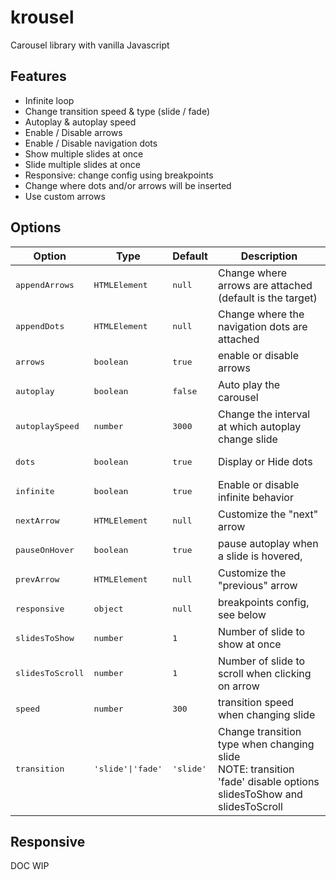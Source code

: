 # krousel

Carousel library with vanilla Javascript

## Features

- Infinite loop
- Change transition speed & type (slide / fade)
- Autoplay & autoplay speed
- Enable / Disable arrows
- Enable / Disable navigation dots
- Show multiple slides at once
- Slide multiple slides at once
- Responsive: change config using breakpoints
- Change where dots and/or arrows will be inserted
- Use custom arrows

## Options

<table>
    <thead>
    <tr>
        <th>Option</th>
        <th>Type</th>
        <th>Default</th>
        <th>Description</th>
    </tr>
    </thead>
    <tbody>
    <tr>
        <td><pre>appendArrows</pre></td>
        <td><pre>HTMLElement</pre></td>
        <td><pre>null</pre></td>
        <td>Change where arrows are attached (default is the target)</td>
    </tr>
    <tr>
        <td><pre>appendDots</pre></td>
        <td><pre>HTMLElement</pre></td>
        <td><pre>null</pre></td>
        <td>Change where the navigation dots are attached</td>
    </tr>
    <tr>
        <td><pre>arrows</pre></td>
        <td><pre>boolean</pre></td>
        <td><pre>true</pre></td>
        <td>enable or disable arrows</td>
    </tr>
    <tr>
        <td><pre>autoplay</pre></td>
        <td><pre>boolean</pre></td>
        <td><pre>false</pre></td>
        <td>Auto play the carousel</td>
    </tr>
    <tr>
        <td><pre>autoplaySpeed</pre></td>
        <td><pre>number</pre></td>
        <td><pre>3000</pre></td>
        <td>Change the interval at which autoplay change slide</td>
    </tr>
    <tr>
        <td><pre>dots</pre></td>
        <td><pre>boolean</pre></td>
        <td><pre>true</pre></td>
        <td>Display or Hide dots</td>
    </tr>
    <tr>
        <td><pre>infinite</pre></td>
        <td><pre>boolean</pre></td>
        <td><pre>true</pre></td>
        <td>Enable or disable infinite behavior</td>
    </tr>
    <tr>
        <td><pre>nextArrow</pre></td>
        <td><pre>HTMLElement</pre></td>
        <td><pre>null</pre></td>
        <td>Customize the "next" arrow</td>
    </tr>
    <tr>
        <td><pre>pauseOnHover</pre></td>
        <td><pre>boolean</pre></td>
        <td><pre>true</pre></td>
        <td>pause autoplay when a slide is hovered,</td>
    </tr>
    <tr>
        <td><pre>prevArrow</pre></td>
        <td><pre>HTMLElement</pre></td>
        <td><pre>null</pre></td>
        <td>Customize the "previous" arrow</td>
    </tr>
    <tr>
        <td><pre>responsive</pre></td>
        <td><pre>object</pre></td>
        <td><pre>null</pre></td>
        <td>breakpoints config, see below</td>
    </tr>
    <tr>
        <td><pre>slidesToShow</pre></td>
        <td><pre>number</pre></td>
        <td><pre>1</pre></td>
        <td>Number of slide to show at once</td>
    </tr>
    <tr>
        <td><pre>slidesToScroll</pre></td>
        <td><pre>number</pre></td>
        <td><pre>1</pre></td>
        <td>Number of slide to scroll when clicking on arrow</td>
    </tr>
    <tr>
        <td><pre>speed</pre></td>
        <td><pre>number</pre></td>
        <td><pre>300</pre></td>
        <td>transition speed when changing slide</td>
    </tr>
    <tr>
        <td><pre>transition</pre></td>
        <td><pre>'slide'|'fade'</pre></td>
        <td><pre>'slide'</pre></td>
        <td>
            Change transition type when changing slide
            <br/>
            NOTE: transition 'fade' disable options slidesToShow and slidesToScroll
        </td>
    </tr>
    </tbody>
</table>

## Responsive

DOC WIP